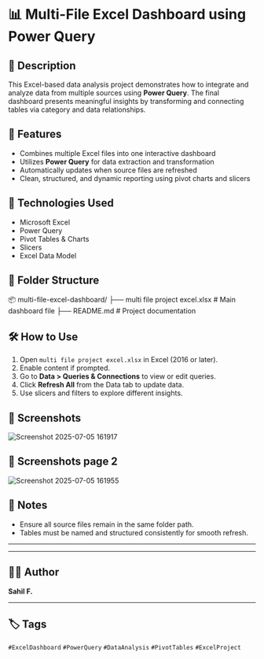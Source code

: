 # 📊 Multi-File Excel Dashboard using Power Query

## 📄 Description
This Excel-based data analysis project demonstrates how to integrate and analyze data from multiple sources using **Power Query**. The final dashboard presents meaningful insights by transforming and connecting tables via category and data relationships.

## 🚀 Features
- Combines multiple Excel files into one interactive dashboard
- Utilizes **Power Query** for data extraction and transformation
- Automatically updates when source files are refreshed
- Clean, structured, and dynamic reporting using pivot charts and slicers

## 🧰 Technologies Used
- Microsoft Excel
- Power Query
- Pivot Tables & Charts
- Slicers
- Excel Data Model

## 📁 Folder Structure

📦 multi-file-excel-dashboard/
├── multi file project excel.xlsx    # Main dashboard file
├── README.md                        # Project documentation


## 🛠️ How to Use
1. Open `multi file project excel.xlsx` in Excel (2016 or later).
2. Enable content if prompted.
3. Go to **Data > Queries & Connections** to view or edit queries.
4. Click **Refresh All** from the Data tab to update data.
5. Use slicers and filters to explore different insights.

## 📸 Screenshots
![Screenshot 2025-07-05 161917](https://github.com/user-attachments/assets/0292d327-5754-408d-926b-87fd7144ca20)

## 📸 Screenshots page 2
![Screenshot 2025-07-05 161955](https://github.com/user-attachments/assets/489a9ad9-2184-4597-a11d-c0f76c0df49f)


## 📌 Notes
- Ensure all source files remain in the same folder path.
- Tables must be named and structured consistently for smooth refresh.

---
---

## 👨‍💻 Author

**Sahil F.**

---

## 🏷️ Tags

`#ExcelDashboard` `#PowerQuery` `#DataAnalysis` `#PivotTables` `#ExcelProject`



